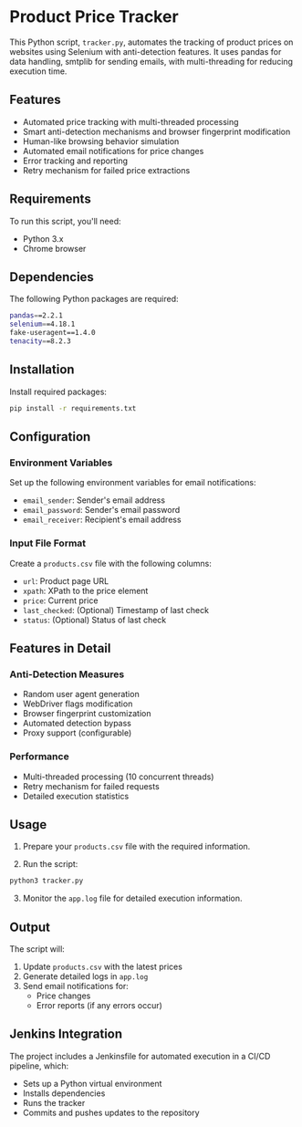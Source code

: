 # Product Price Tracker

This Python script, `tracker.py`, automates the tracking of product prices on websites using Selenium with anti-detection features. It uses pandas for data handling, smtplib for sending emails, with multi-threading for reducing execution time.

## Features

- Automated price tracking with multi-threaded processing
- Smart anti-detection mechanisms and browser fingerprint modification
- Human-like browsing behavior simulation
- Automated email notifications for price changes
- Error tracking and reporting
- Retry mechanism for failed price extractions

## Requirements

To run this script, you'll need:

- Python 3.x
- Chrome browser

## Dependencies

The following Python packages are required:
```bash
pandas==2.2.1
selenium==4.18.1
fake-useragent==1.4.0
tenacity==8.2.3
```

## Installation

Install required packages:
```bash
pip install -r requirements.txt
```

## Configuration

### Environment Variables
Set up the following environment variables for email notifications:
- `email_sender`: Sender's email address
- `email_password`: Sender's email password
- `email_receiver`: Recipient's email address

### Input File Format
Create a `products.csv` file with the following columns:
- `url`: Product page URL
- `xpath`: XPath to the price element
- `price`: Current price
- `last_checked`: (Optional) Timestamp of last check
- `status`: (Optional) Status of last check

## Features in Detail

### Anti-Detection Measures
- Random user agent generation
- WebDriver flags modification
- Browser fingerprint customization
- Automated detection bypass
- Proxy support (configurable)

### Performance
- Multi-threaded processing (10 concurrent threads)
- Retry mechanism for failed requests
- Detailed execution statistics

## Usage

1. Prepare your `products.csv` file with the required information.

2. Run the script:
```bash
python3 tracker.py
```

3. Monitor the `app.log` file for detailed execution information.

## Output

The script will:
1. Update `products.csv` with the latest prices
2. Generate detailed logs in `app.log`
3. Send email notifications for:
   - Price changes
   - Error reports (if any errors occur)

## Jenkins Integration

The project includes a Jenkinsfile for automated execution in a CI/CD pipeline, which:
- Sets up a Python virtual environment
- Installs dependencies
- Runs the tracker
- Commits and pushes updates to the repository


